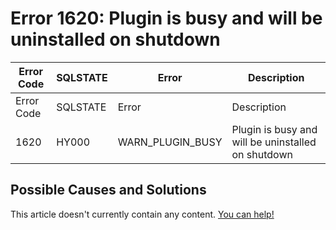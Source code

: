 
# Error 1620: Plugin is busy and will be uninstalled on shutdown


| Error Code | SQLSTATE | Error | Description |
| --- | --- | --- | --- |
| Error Code | SQLSTATE | Error | Description |
| 1620 | HY000 | WARN_PLUGIN_BUSY | Plugin is busy and will be uninstalled on shutdown |




## Possible Causes and Solutions


This article doesn't currently contain any content. [You can help!](/kb/en/writing-and-editing-knowledge-base-articles/)

